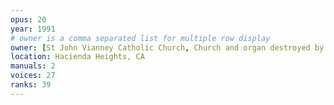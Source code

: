 ```yaml
---
opus: 20
year: 1991
# owner is a comma separated list for multiple row display
owner: [St John Vianney Catholic Church, Church and organ destroyed by arson fire, April 2011]
location: Hacienda Heights, CA
manuals: 2
voices: 27
ranks: 39
---
```

